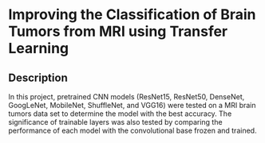 # Improving the Classification of Brain Tumors from MRI using Transfer Learning

## Description
In this project, pretrained CNN models (ResNet15, ResNet50, DenseNet, GoogLeNet, MobileNet, ShuffleNet, and VGG16) were tested on a MRI brain tumors data set to determine the model with the best accuracy. The significance of trainable layers was also tested by comparing the performance of each model with the convolutional base frozen and trained.
